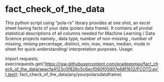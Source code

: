 # fact_check_of_the_data
This python script using "pola-rs" library provides at one shot, an excel sheet having facts of your data (polars data frame). It contains all pivotal statistical descriptions of all columns needed for Machine Learning / Data Science projects namely., data type, number of non-missing , number of missing, miising percentage, distinct, min, max, mean, median, mode in sheet for quick understanding/ interpretation purposes.
Usage:

import requests;
exec(requests.get('https://raw.githubusercontent.com/pradeepmav/fact_check_of_the_data/aeacfa4123c0f826c5c6ecf060f05907e68f1612/FCOTD.py').text);
fact_check_of_the_data(any/yourpolarsdataframe)

